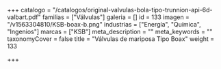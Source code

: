 +++
catalogo = "/catalogos/original-valvulas-bola-tipo-trunnion-api-6d-valbart.pdf"
familias = ["Válvulas"]
galeria = []
id = 133
imagen = "/v1563304810/KSB-boax-b.png"
industrias = ["Energía", "Química", "Ingenios"]
marcas = ["KSB"]
meta_description = ""
meta_keywords = ""
taxonomyCover = false
title = "Válvulas de mariposa Tipo Boax"
weight = 133

+++
